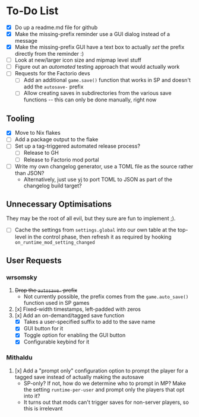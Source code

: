# To-Do List

- [x] Do up a readme.md file for github
- [x] Make the missing-prefix reminder use a GUI dialog instead of a message
- [x] Make the missing-prefix GUI have a text box to actually *set* the prefix
  directly from the reminder :)
- [ ] Look at new/larger icon size and mipmap level stuff
- [ ] Figure out an *automated* testing approach that would actually work
- [ ] Requests for the Factorio devs
    - [ ] Add an additional `game.save()` function that works in SP and doesn't
      add the `autosave-` prefix
    - [ ] Allow creating saves in subdirectories from the various save
      functions -- this can only be done manually, right now

## Tooling

- [x] Move to Nix flakes
- [ ] Add a package output to the flake
- [ ] Set up a tag-triggered automated release process?
    - [ ] Release to GH
    - [ ] Release to Factorio mod portal
- [ ] Write my own changelog generator, use a TOML file as the source rather
  than JSON?
    - Alternatively, just use yj to port TOML to JSON as part of the changelog
    build target?

## Unnecessary Optimisations

They may be the root of all evil, but they sure are fun to implement ;).

- [ ] Cache the settings from `settings.global` into our own table at the
  top-level in the control phase, then refresh it as required by hooking
  `on_runtime_mod_setting_changed`


## User Requests

### wrsomsky

1. ~~Drop the `autosave-` prefix~~
    - Not currently possible, the prefix comes from the `game.auto_save()`
    function used in SP games
2. [x] Fixed-width timestamps, left-padded with zeros
3. [x] Add an on-demand/tagged save function
    - [x] Takes a user-specified suffix to add to the save name
    - [x] GUI button for it
    - [x] Toggle option for enabling the GUI button
    - [x] Configurable keybind for it

### Mithaldu

1. [x] Add a "prompt only" configuration option to prompt the player for a
   tagged save instead of actually making the autosave
   - SP-only? If not, how do we determine who to prompt in MP? Make the setting
   `runtime-per-user` and prompt only the players that opt into it?
   - It turns out that mods can't trigger saves for non-server players, so this
   is irrelevant
